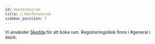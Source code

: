 ```yaml
---
id: konferensrum
title: 🤝 Konferensrum
sidebar_position: 7
---
```


Vi använder [Skedda](https://kg57.skedda.com/) för att boka rum. Registreringslänk finns i #general i slack.
